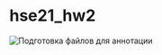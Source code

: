 # hse21_hw2
![Подготовка файлов для аннотации](https://colab.research.google.com/drive/1Sa-GymIpssCgaRTYjrSJuXNkqBXO6hQL#scrollTo=eoKRGpdeCU0P)